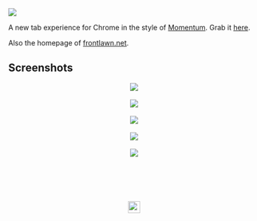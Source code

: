 <a href="#top" id="top">
  <img src="https://user-images.githubusercontent.com/441546/46396498-69fe2680-c6a4-11e8-99c5-f07fa62935df.png" style="max-width: 100%">
</a>

A new tab experience for Chrome in the style of [Momentum](https://momentumdash.com/). Grab it [here](https://chrome.google.com/webstore/detail/front-lawn-splash/fpdbdpjcibecigaedhhkfbikpnllleeo).

Also the homepage of [frontlawn.net](https://frontlawn.net).

## Screenshots

<p align="center">
  <img src="https://user-images.githubusercontent.com/441546/46394255-6ca94d80-c69d-11e8-838a-07781fee47ba.png"><br>
  <br>
  <img src="https://user-images.githubusercontent.com/441546/46394253-6c10b700-c69d-11e8-8ecc-6f3073a95af5.png"><br>
  <br>
  <img src="https://user-images.githubusercontent.com/441546/46394254-6ca94d80-c69d-11e8-98b2-c3b6c50f69b8.png"><br>
  <br>
  <img src="https://user-images.githubusercontent.com/441546/46394256-6ca94d80-c69d-11e8-85e1-e9505de17c32.png"><br>
  <br>
  <img src="https://user-images.githubusercontent.com/441546/46394258-6d41e400-c69d-11e8-8400-d546cf90b152.png"><br>
</p>

## &nbsp;
<p align="center">
  <br>
  <img width="24" height="24" src="https://cloud.githubusercontent.com/assets/441546/25318539/db2f4cf2-2845-11e7-8e10-ef97d91cd538.png">
</p>
